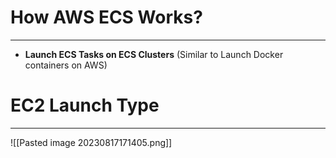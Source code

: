 # How AWS ECS Works?
---

* **Launch ECS Tasks on ECS Clusters** (Similar to Launch Docker containers on AWS)

# EC2 Launch Type
---



![[Pasted image 20230817171405.png]]